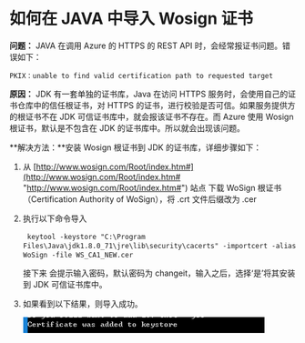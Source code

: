 <properties
	pageTitle="如何在 JAVA 中导入 Wosign 证书"
	description="介绍如何在 JAVA 中导入 Wosign 证书。"
	services="app-service-web-aog"
	documentationCenter=""
	authors=""
	manager=""
	editor=""
	tags="Java,Wosign 证书"/>

<tags
	ms.service="app-service-web-aog"
	ms.date="10/28/2016"
	wacn.date="10/28/2016"/>

# 如何在 JAVA 中导入 Wosign 证书 #

**问题：** JAVA 在调用 Azure 的 HTTPS 的 REST API 时，会经常报证书问题。错误如下：

`PKIX：unable to find valid certification path to requested target`

**原因：** JDK 有一套单独的证书库，Java 在访问 HTTPS 服务时，会使用自己的证书仓库中的信任根证书，对 HTTPS 的证书，进行校验是否可信。如果服务提供方的根证书不在 JDK 可信证书库中，就会报该证书不存在。而 Azure 使用 Wosign 根证书，默认是不包含在 JDK 的证书库中。所以就会出现该问题。


**解决方法：**安装 Wosign 根证书到 JDK 的证书库，详细步骤如下：

1. 从 [http://www.wosign.com/Root/index.htm#](http://www.wosign.com/Root/index.htm# "http://www.wosign.com/Root/index.htm#") 站点 下载 WoSign 根证书（Certification Authority of WoSign），将 .crt 文件后缀改为 .cer
2. 执行以下命令导入

		keytool -keystore "C:\Program Files\Java\jdk1.8.0_71\jre\lib\security\cacerts" -importcert -alias WoSign -file WS_CA1_NEW.cer

	接下来 会提示输入密码，默认密码为 changeit，输入之后，选择‘是’将其安装到 JDK 可信证书库中。

3. 如果看到以下结果，则导入成功。

	![certification-imoport-success](./media/aog-web-app-java-import-wosign-certification/certification-import-success.png "certification-import-success")